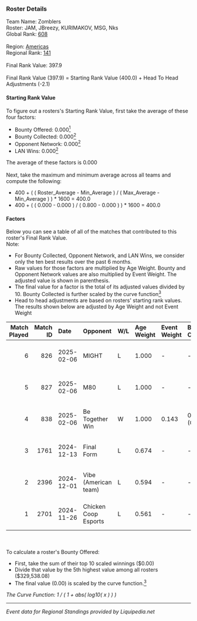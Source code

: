 ### Roster Details<br />
Team Name: Zomblers<br />
Roster: JAM, JBreezy, KURIMAKOV, MSG, Nks<br />
Global Rank: [608](../standings_global.md)<br />
<br />
Region: [Americas]( ../standings_americas.md)<br />
Regional Rank: [141]( ../standings_americas.md)<br />
<br />
Final Rank Value:  397.9<br />
<br />
Final Rank Value (397.9) = Starting Rank Value (400.0) + Head To Head Adjustments (-2.1)<br />

#### Starting Rank Value<br />
To figure out a rosters's Starting Rank Value, first take the average of these four factors:<br />
- Bounty Offered: 0.000[<sup>1</sup>](#table2)
- Bounty Collected: 0.000[<sup>2</sup>](#table1)
- Opponent Network: 0.000[<sup>2</sup>](#table1)
- LAN Wins: 0.000[<sup>2</sup>](#table1)

The average of these factors is 0.000<br />
<br />
Next, take the maximum and minimum average across all teams and compute the following:<br />
- 400 + ( ( Roster_Average - Min_Average ) / ( Max_Average - Min_Average ) ) * 1600 = 400.0
- 400 + ( ( 0.000 - 0.000 ) / ( 0.800 - 0.000 ) ) * 1600 = 400.0


#### Factors<br />
Below you can see a table of all of the matches that contributed to this roster's Final Rank Value.<br />
Note:<br />

- For Bounty Collected, Opponent Network, and LAN Wins, we consider only the ten best results over the past 6 months.
- Raw values for those factors are multiplied by Age Weight. Bounty and Opponent Network values are also multiplied by Event Weight. The adjusted value is shown in parenthesis.
- The final value for a factor is the total of its adjusted values divided by 10. Bounty Collected is further scaled by the curve function[<sup>3</sup>](#curveFunction)
- Head to head adjustments are based on rosters' starting rank values. The results shown below are adjusted by Age Weight and not Event Weight
<span id="table1"></span><br />


| Match Played | Match ID | Date       | Opponent             | W/L | Age Weight | Event Weight | Bounty Collected | Opponent Network | LAN Wins  | H2H Adj. | Roster                              |
| -: | -: | :- | :- | :- | :- | :- | :- | :- | :- | -: | :- |
|            6 |      826 | 2025-02-06 | MIGHT                | L   | 1.000      | -            | -                | -                | -         |    -3.92 | JAM, JBreezy, KURIMAKOV, MSG, Nks   |
|            5 |      827 | 2025-02-06 | M80                  | L   | 1.000      | -            | -                | -                | -         |    -1.32 | JAM, JBreezy, KURIMAKOV, MSG, Nks   |
|            4 |      838 | 2025-02-06 | Be Together Win      | W   | 1.000      | 0.143        | 0.000 (0.000)    | 0.000 (0.000)    | 0 (0.000) |    15.61 | JAM, JBreezy, KURIMAKOV, MSG, Nks   |
|            3 |     1761 | 2024-12-13 | Final Form           | L   | 0.674      | -            | -                | -                | -         |    -4.71 | JAM, KURIMAKOV, MSG, Nks, ronin     |
|            2 |     2396 | 2024-12-01 | Vibe (American team) | L   | 0.594      | -            | -                | -                | -         |    -4.67 | Caffrey, KURIMAKOV, MSG, Nks, no1nx |
|            1 |     2701 | 2024-11-26 | Chicken Coop Esports | L   | 0.561      | -            | -                | -                | -         |    -3.06 | Caffrey, KURIMAKOV, MSG, Nks, no1nx |

<br />
<span id="table2"></span><br />
To calculate a roster's Bounty Offered:<br />

- First, take the sum of their top 10 scaled winnings ($0.00)
- Divide that value by the 5th highest value among all rosters ($329,538.08)
- The final value (0.00) is scaled by the curve function.[<sup>3</sup>](#curveFunction)

<span id="curveFunction"></span>_The Curve Function: 1 / ( 1 + abs( log10( x ) ) )_<br />

---
_Event data for Regional Standings provided by Liquipedia.net_<br />
